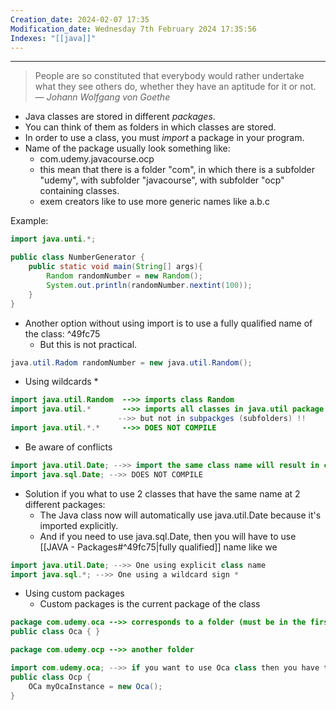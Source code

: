 ```yaml
---
Creation_date: 2024-02-07 17:35
Modification_date: Wednesday 7th February 2024 17:35:56
Indexes: "[[java]]"
---
```


----

> People are so constituted that everybody would rather undertake what they see others do, whether they have an aptitude for it or not.
> — <cite>Johann Wolfgang von Goethe</cite>

- Java classes are stored in different *packages*.
- You can think of them as folders in which classes are stored.
- In order to use a class, you must *import* a package in your program.
- Name of the package usually look something like:
	- com.udemy.javacourse.ocp
	- this mean that there is a folder "com", in which there is a subfolder "udemy", with subfolder "javacourse", with subfolder "ocp" containing classes.
	- exem creators like to use more generic names like a.b.c

Example:
```java
import java.unti.*;

public class NumberGenerator {
	public static void main(String[] args){
		Random randomNumber = new Random();
		System.out.println(randomNumber.nextint(100));
	}
}
```

- Another option without using import is to use a fully qualified name of the class: ^49fc75
	- But this is not practical.
```java
java.util.Radom randomNumber = new java.util.Random();
```

- Using wildcards *
```java
import java.util.Random  -->> imports class Random
import java.util.*       -->> imports all classes in java.util package
                        -->> but not in subpackges (subfolders) !!
import java.util.*.*     -->> DOES NOT COMPILE
```

- Be aware of conflicts
```java
import java.util.Date; -->> import the same class name will result in conflicts
import java.sql.Date; -->> DOES NOT COMPILE
```

- Solution if you what to use 2 classes that have the same name at 2 different packages:
	- The Java class now will automatically use java.util.Date because it's imported explicitly.
	- And if you need to use java.sql.Date, then you will have to use [[JAVA - Packages#^49fc75|fully qualified]] name like we
```java
import java.util.Date; -->> One using explicit class name
import java.sql.*; -->> One using a wildcard sign *
```

- Using custom packages
	- Custom packages is the current package of the class 
```java
package com.udemy.oca -->> corresponds to a folder (must be in the first line!)
public class Oca { }

package com.udemy.ocp -->> another folder

import com.udemy.oca; -->> if you want to use Oca class then you have to import it
public class Ocp {
	OCa myOcaInstance = new Oca();
}
```
